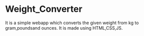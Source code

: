 # Weight_Converter
It is a simple webapp which converts the given weight from kg to gram,poundsand ounces.
It is made using HTML,CSS,JS.
